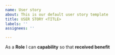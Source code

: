```yaml
---
name: User story
about: This is our default user story template
title: USER STORY <TITLE>
labels: ''
assignees: ''

---
```


As a **Role** I can **capability** so that **received benefit**

